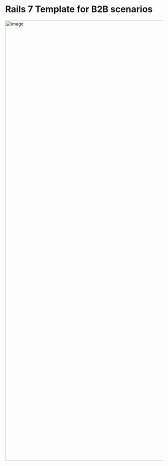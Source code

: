 # Rails 7 Template for B2B scenarios

<img width="1404" alt="image" src="https://user-images.githubusercontent.com/8668442/178550160-399840cf-61b3-4c8c-90c0-7967d713121b.png">
